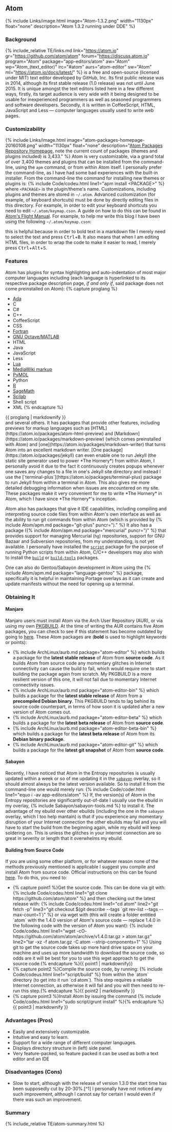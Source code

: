 ## Atom
{% include Links/image.html image="Atom-1.3.2.png" width="1130px" float="none" description="Atom 1.3.2 running under DDE" %}

### Background
{% include_relative TE/links.md link="https://atom.io" gr="https://github.com/atom/atom" forum="https://discuss.atom.io" program="Atom" package="app-editors/atom" aw="Atom" wp="Atom_(text_editor)" irc="#atom" aurs="atom-editor" sw="Atom" ml="https://atom.io/docs/latest/" %} is a free and open-source (licensed under MIT) text editor developed by GitHub, Inc. Its first public release was in 2014, although its first stable release (1.0 release) was not until June 2015. It is unique amongst the text editors listed here in a few different ways, firstly, its target audience is very wide with it being designed to be usable for inexperienced programmers as well as seasoned programmers and software developers. Secondly, it is written in CoffeeScript, HTML, JavaScript and Less &mdash; computer languages usually used to write web pages.

### Customizability
{% include Links/image.html image="atom-packages-homepage-20160108.png" width="1130px" float="none" description="[Atom Packages Repository Homepage](https://atom.io/packages), note the current count of packages (themes and plugins included) is 3,433." %}
Atom is very customizable, via a grand total of over 3,400 themes and plugins that can be installed from the command-line, using the `apm` command, or from within Atom itself. I personally prefer the command-line, as I have had some bad experiences with the built-in installer. From the command-line the command for installing new themes or plugins is:
{% include Code/codeu.html line1="apm install &lt;PACKAGE&gt;" %}
where `<PACKAGE>` is the plugin/theme's name. Customizations, including plugins and themes are stored in `~/.atom`. Advanced customization (for example, of keyboard shortcuts) must be done by directly editing files in this directory. For example, in order to edit your keyboard shortcuts you need to edit `~/.atom/keymap.cson`. A guide on how to do this can be found in [Atom's Flight Manual](https://atom.io/docs/latest/using-atom-basic-customization#customizing-key-bindings). For example, to help me write this blog I have been using the following `~/.atom/keymap.cson`:
<script src="/js/93dd0d16cd40875faa9e.js"></script>
this is helpful because in order to bold text in a markdown file I merely need to select the text and press <kbd>Ctrl</kbd>+<kbd>B</kbd>. It also means that when I am editing HTML files, in order to wrap the code to make it easier to read, I merely press <kbd>Ctrl</kbd>+<kbd>Alt</kbd>+<kbd>S</kbd>.

### Features
Atom has plugins for syntax highlighting and auto-indentation of most major computer languages including (each language is hyperlinked to its respective package description page, *if and only if*, said package does not come preinstalled on Atom):
{% capture proglang %}
* [Ada](https://atom.io/packages/language-ada)
* C
* C#
* C++
* CoffeeScript
* CSS
* [Fortran](https://atom.io/packages/language-fortran)
* [GNU Octave/MATLAB](https://atom.io/packages/language-matlab-octave)
* HTML
* Java
* JavaScript
* Less
* [Lua](https://atom.io/packages/language-lua)
* [MediaWiki markup](https://atom.io/packages/language-mediawiki)
* [PyMOL](https://atom.io/packages/language-pymol)
* Python
* [R](https://atom.io/packages/language-r)
* [SageMath](https://atom.io/packages/language-sage)
* [Scilab](https://atom.io/packages/language-scilab)
* Shell script
* XML
{% endcapture %}
<div class="div-col columns column-count column-count-3" style="-moz-column-count: 3; -webkit-column-count: 3; column-count: 3;">{{ proglang | markdownify }}</div>
and several others. It has packages that provide other features, including previews for markup languages such as [HTML](https://atom.io/packages/atom-html-preview) and [Markdown](https://atom.io/packages/markdown-preview) (which comes preinstalled with Atom) and [one](https://atom.io/packages/markdown-writer) that turns Atom into an excellent markdown writer. [One package](https://atom.io/packages/jekyll) can even enable one to run Jekyll (the static site generator used to power *The Hornery*) from within Atom, I personally avoid it due to the fact it continuously creates popups whenever one saves any changes to a file in one's Jekyll site directory and instead I use the [`terminal-plus`](https://atom.io/packages/terminal-plus) package to run Jekyll from within a terminal in Atom. This also gives me more detailed debugging information when issues are encountered on my site. These packages make it very convenient for me to write *The Hornery* in Atom, which I have since *The Hornery*'s inception.

Atom also has packages that give it IDE capabilities, including compiling and interpreting source code files from within Atom's own interface as well as the ability to run git commands from within Atom (which is provided by {% include Atom/apm.md package="git-plus" puncr=")." %} It also has a package ({% include Atom/apm.md package="mercurial" puncr=")" %} that provides support for managing Mercurial (`hg`) repositories, support for GNU Bazaar and Subversion repositories, from my understanding, is not yet available. I personally have installed the [`script`](https://atom.io/packages/script) package for the purpose of running Python scripts from within Atom, C/C++ developers may also wish to install the [`build`](https://atom.io/packages/build) or [`build-tools`](https://atom.io/packages/build-tools) packages.

One can also do Gentoo/Sabayon development in Atom using the {% include Atom/apm.md package="language-gentoo" %} package, specifically it is helpful in maintaining Portage overlays as it can create and update manifests without the need for opening up a terminal.

### Obtaining It
#### Manjaro
Manjaro users must install Atom via the Arch User Repository (AUR), or via using my own [PKGBUILD](https://github.com/fusion809/PKGBUILDs/blob/master/atom-editor/PKGBUILD). At the time of writing the AUR contains five Atom packages, you can check to see if this statement has become outdated by going to [here](https://aur.archlinux.org/packages/?O=0&SeB=nd&K=atom-editor&outdated=&SB=n&SO=a&PP=50&do_Search=Go). These Atom packages are (**bold** is used to highlight keywords or points):
* {% include ArchLinux/aurb.md package="atom-editor" %} which builds a package for the **latest stable release** of Atom from **source code**. As it builds Atom from source code any momentary glitches in Internet connectivity can cause the build to fail, which would require one to start building the package again from scratch. My PKGBUILD is a more resilient version of this one, it will not fail due to momentary Internet connectivity issues.
* {% include ArchLinux/aurb.md package="atom-editor-bin" %} which builds a package for the **latest stable release** of Atom from a **precompiled Debian binary**. This PKGBUILD tends to lag behind its source code counterpart, in terms of how soon it is updated after a new version of Atom comes out.
* {% include ArchLinux/aurb.md package="atom-editor-beta" %} which builds a package for the **latest beta release** of Atom from **source code**.
* {% include ArchLinux/aurb.md package="atom-editor-beta-bin" %} which builds a package for the **latest beta release** of Atom from its **Debian binary package**.
* {% include ArchLinux/aurb.md package="atom-editor-git" %} which builds a package for the **latest git snapshot** of Atom from **source code**.

#### Sabayon
Recently, I have noticed that Atom in the Entropy repositories is usually updated within a week or so of me updating it in the [`sabayon`](https://github.com/Sabayon/for-gentoo) overlay, so it should almost always be the latest version available. So to install it from the command-line one would merely run:
{% include Code/coder.html line1="equo i -av app-editors/atom" %}
If, the version(s) of Atom in the Entropy repositories are significantly out-of-date I usually use the ebuild in my overlay, {% include Sabayon/sabayon-tools.md %} to install it. The advantage of my ebuild over other ebuilds (including the one in the `sabayon` overlay, which I too help mantain) is that if you experience any momentary disruption of your Internet connection the other ebuilds may fail and you will have to start the build from the beginning again, while my ebuild will keep soldering on. This is unless the glitches in your Internet connection are so great in severity or length that it overwhelms my ebuild.

#### Building from Source Code
If you are using some other platform, or for whatever reason none of the methods previously mentioned is applicable I suggest you compile and install Atom from source code. Official instructions on this can be found [here](https://github.com/atom/atom/blob/master/docs/build-instructions/linux.md). To do this, you need to:
<ul>
  <li>{% capture point1 %}Get the source code. This can be done via git with: {% include Code/codeu.html line1="git clone https://github.com/atom/atom" %} and then checking out the latest release with: {% include Code/codeu.html line1="cd atom" line2="git fetch -p" line3="git checkout $(git describe --tags `git rev-list --tags --max-count=1`)" %}
  or via wget with (this will create a folder entitled `atom` with the 1.4.0 version of Atom's source code &mdash; replace 1.4.0 in the following code with the version of Atom you want):
  {% include Code/codeu.html line1="wget -cO- https://github.com/atom/atom/archive/v1.4.0.tar.gz > atom.tar.gz" line2="tar -xz -f atom.tar.gz -C atom --strip-components=1" %} Using git to get the source code takes up more hard drive space on your machine and uses up more bandwidth to download the source code, so odds are it will be best for you to use this wget approach to get the source code.{% endcapture %}{{ point1 | markdownify}}</li>
  <li>{% capture point2 %}Compile the source code, by running: {% include Code/codeus.html line1="script/build" %} from within the `atom` directory (to get into it run `cd atom`). This step requires a reliable Internet connection, as otherwise it will fail and you will then need to re-run this step.{% endcapture %}{{ point2 | markdownify }}</li>
  <li>{% capture point3 %}Install Atom by issuing the command {% include Code/codeu.html line1="sudo script/grunt install" %}{% endcapture %}{{ point3 | markdownify }}</li>
</ul>

### Advantages (Pros)
* Easily and extensively customizable.
* Intuitive and easy to learn.
* Support for a wide range of different computer languages.
* Displays directory structure in (left) side panel.
* Very feature-packed, so feature packed it can be used as both a text editor and an IDE

### Disadvantages (Cons)
* Slow to start, although with the release of version 1.3.0 the start time has been supposedly cut by 20-30%.[^1] I personally have not noticed any such improvement, although I cannot say for certain I would even if there was such an improvement.

### Summary
{% include_relative TE/atom-summary.html %}
